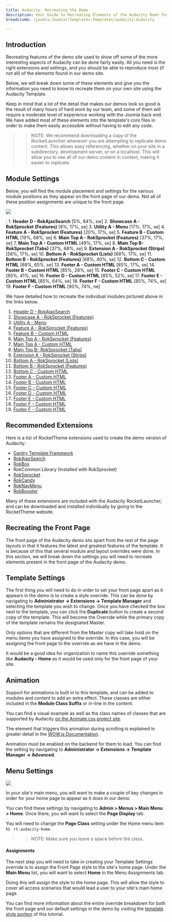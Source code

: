 ```yaml
---
title: Audacity: Recreating the Demo
description: Your Guide to Recreating Elements of the Audacity Demo for Joomla
breadcrumb: /joomla:Joomla/!templates:Templates/audacity:Audacity

---
```


Introduction
-----

Recreating features of the demo site used to show off some of the more interesting aspects of Audacity can be done fairly easily. All you need is the right extensions and settings, and you should be able to reproduce most (if not all) of the elements found in our demo site.

Below, we will break down some of these elements and give you the information you need to know to recreate them on your own site using the Audacity Template.

Keep in mind that a lot of the detail that makes our demos look so good is the result of many hours of hard work by our team, and some of them will require a moderate level of experience working with the Joomla back end. We have added most of these elements into the template's core files in order to make them easily accessible without having to edit any code.

>> NOTE: We recommend downloading a copy of the RocketLauncher whenever you are attempting to replicate demo content. This allows easy referencing, whether on your site in a subdirectory, development server, or on a localhost. This will allow you to see all of our demo content in context, making it easier to replicate.

Module Settings
-----

Below, you will find the module placement and settings for the various module positions as they appear on the front page of our demo. Not all of these position assignments are unique to the front page.

![](assets/audacity2.jpeg)

:   1. **Header D - RokAjaxSearch** [5%, 84%, sw]
    2. **Showcase A - RokSprocket (Features)** [8%, 17%, se]
    3. **Utility A - Menu** [17%, 17%, se]
    4. **Feature A - RokSprocket (Features)** [20%, 17%, se]
    5. **Feature B - Custom HTML** [19%, 68%, se]
    6. **Main Top A - RokSprocket (Features)** [37%, 17%, se]
    7. **Main Top A - Custom HTML** [49%, 17%, se]
    8. **Main Top B- RokSprocket (Tabs)** [37%, 68%, se]
    9. **Extension A - RokSprocket (Strips)** [56%, 17%, se]
    10. **Bottom A - RokSprocket (Lists)** [68%, 17%, se]
    11. **Bottom B - RokSprocket (Features)** [68%, 40%, se]
    12. **Bottom C - Custom HTML** [68%, 65%, se]
    13. **Footer A - Custom HTML** [85%, 17%, se]
    14. **Footer B - Custom HTML** [85%, 28%, se]
    15. **Footer C - Custom HTML** [85%, 41%, se]
    16. **Footer D - Custom HTML** [85%, 52%, se]
    17. **Footer E - Custom HTML** [85%, 64%, se]
    18. **Footer F - Custom HTML** [85%, 74%, se]
    19. **Footer F - Custom HTML** [90%, 74%, ne]

We have detailed how to recreate the individual modules pictured above in the links below.

1. [Header D - RokAjaxSearch](demo_module_1.md)
2. [Showcase A - RokSprocket (Features)](demo_module_2.md)
3. [Utility A - Menu](demo_module_3.md)
4. [Feature A - RokSprocket (Features)](demo_module_4.md)
5. [Feature B - Custom HTML](demo_module_5.md)
6. [Main Top A - RokSprocket (Features)](demo_module_6.md)
7. [Main Top A - Custom HTML](demo_module_7.md)
8. [Main Top B- RokSprocket (Tabs)](demo_module_8.md)
9. [Extension A - RokSprocket (Strips)](demo_module_9.md)
10. [Bottom A - RokSprocket (Lists)](demo_module_10.md)
11. [Bottom B - RokSprocket (Features)](demo_module_11.md)
12. [Bottom C - Custom HTML](demo_module_12.md)
13. [Footer A - Custom HTML](demo_module_13.md)
14. [Footer B - Custom HTML](demo_module_14.md)
15. [Footer C - Custom HTML](demo_module_15.md)
16. [Footer D - Custom HTML](demo_module_16.md)
17. [Footer E - Custom HTML](demo_module_17.md)
18. [Footer F - Custom HTML](demo_module_18.md)
19. [Footer F - Custom HTML](demo_module_19.md)

Recommended Extensions
-----

Here is a list of RocketTheme extensions used to create the demo version of Audacity:

* [Gantry Template Framework](http://gantry-framework.org/download)
* [RokAjaxSearch](http://www.rockettheme.com/joomla/extensions/rokajaxsearch)
* [RokBox](http://www.rockettheme.com/joomla/extensions/rokbox)
* RokCommon Library (Installed with RokSprocket)
* [RokSprocket](http://www.rockettheme.com/joomla/extensions/roksprocket)
* [RokCandy](http://www.rockettheme.com/joomla/extensions/rokcandy)
* [RokNavMenu](http://www.rockettheme.com/joomla/extensions/roknavmenu)
* [RokBooster](http://www.rockettheme.com/joomla/extensions/rokbooster)

Many of these extensions are included with the Audacity RocketLauncher, and can be downloaded and installed individually by going to the RocketTheme website.

Recreating the Front Page
-----

The front page of the Audacity demo sits apart from the rest of the page layouts in that it features the latest and greatest features of the template. It is because of this that several module and layout overrides were done. In this section, we will break down the settings you will need to recreate elements present in the front page of the Audacity demo.

Template Settings
-----

The first thing you will need to do in order to set your front page apart as it appears in the demo is to create a style override. This can be done by navigating to **Administrator -> Extensions -> Template Manager** and selecting the template you wish to change.  Once you have checked the box next to the template, you can click the **Duplicate** button to create a second copy of the template. This will become the Override while the primary copy of the template remains the designated Master.

Only options that are different from the Master copy will take hold on the menu items you have assigned to the override. In this case, you will be assigning the front page to the override as we have in the demo.

It would be a good idea for organization to name this override something like **Audacity - Home** as it would be used only for the front page of your site.

Animation
-----

Support for animations is built in to this template, and can be added to modules and content to add an extra effect. These classes are either included in the **Module Class Suffix** or in-line in the content.

You can find a visual example as well as the class names of classes that are supported by Audacity [on the Animate.css project site](http://daneden.github.io/animate.css/).

The element that triggers this animation during scrolling is explained in greater detail in the [WOW.js Documentation](http://mynameismatthieu.com/WOW/docs.html).

Animation must be enabled on the backend for them to load. You can find the setting by navigating to **Administrator -> Extensions -> Template Manager -> Advanced**.

Menu Settings
-----

![](assets/menu_1.jpeg)

In your site's main menu, you will want to make a couple of key changes in order for your home page to appear as it does in our demo.

You can find these settings by navigating to **Admin > Menus > Main Menu > Home**. Once there, you will want to select the **Page Display** tab.

You will need to change the **Page Class** setting under the Home menu item to ` rt-audacity-home`.

>> NOTE: Make sure you leave a space before the class.

#### Assignments

The next step you will need to take in creating your Template Settings override is to assign the Front Page style to the site's home page. Under the **Main Menu** list, you will want to select **Home** in the Menu Assignments tab.

Doing this will assign the style to the home page. This will allow the style to cover all access scenarios that would lead a user to your site's main home page.

You can find more information about the entire override breakdown for both the front page and our default settings in the demo by visiting the [template style portion](demo_override.md) of this tutorial.
